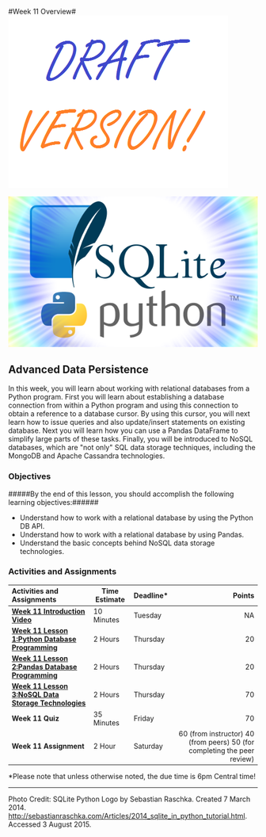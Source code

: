 #Week 11 Overview#
![Draft Image](../images/Draft_Version_picture.png)

![SQLite Python Logo](images/sqlite_python_logo.png)
## Advanced Data Persistence ##

In this week, you will learn about working with relational databases from a Python program. First you will learn about establishing a database connection from within a Python program and using this connection to obtain a reference to a database cursor. By using this cursor, you will next learn how to issue queries and also update/insert statements on existing database. Next you will learn how you can use a Pandas DataFrame to simplify large parts of these tasks. Finally, you will be introduced to NoSQL databases, which are "not only" SQL data storage techniques, including the MongoDB and Apache Cassandra technologies.

### Objectives ###

#####By the end of this lesson, you should accomplish the following learning objectives:######

- Understand how to work with a relational database by using the Python DB API.
- Understand how to work with a relational database by using Pandas.
- Understand the basic concepts behind NoSQL data storage technologies.

### Activities and Assignments ###

|Activities and Assignments | Time Estimate | Deadline* | Points|
|:------| -----|-------|----------:|
|**[Week 11 Introduction Video](https://mediaspace.illinois.edu/media/Week+Eleven/1_nl1z924s)**|10 Minutes|Tuesday|NA|
|**[Week 11 Lesson 1:Python Database Programming](lesson1.md)**| 2 Hours |Thursday| 20|
|**[Week 11 Lesson 2:Pandas Database Programming](lesson2.md)**| 2 Hours | Thursday | 20 |
|**[Week 11 Lesson 3:NoSQL Data Storage Technologies](lesson3.md)**| 2 Hours | Thursday| 70 |
|**Week 11 Quiz**| 35 Minutes | Friday | 70|
|**Week 11 Assignment**| 2 Hour | Saturday | 60 (from instructor) 40 (from peers) 50 (for completing the peer review) | 

*Please note that unless otherwise noted, the due time is 6pm Central time!

----------

Photo Credit: SQLite Python Logo by Sebastian Raschka. Created 7 March 2014. http://sebastianraschka.com/Articles/2014_sqlite_in_python_tutorial.html. Accessed 3 August 2015.
